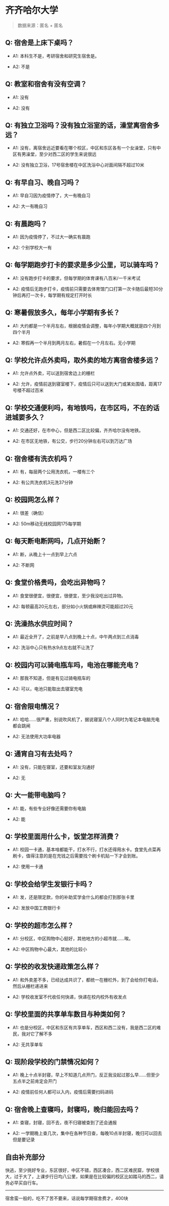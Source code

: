 # 齐齐哈尔大学

> 数据来源：匿名 + 匿名

## Q: 宿舍是上床下桌吗？

- A1: 本科生不是，考研宿舍和研究生宿舍是。

- A2: 不是

## Q: 教室和宿舍有没有空调？

- A1: 没有

- A2: 没有

## Q: 有独立卫浴吗？没有独立浴室的话，澡堂离宿舍多远？

- A1: 没有，离宿舍远近要看在哪个校区，中区和东区各有一个女澡堂，只有中区有男澡堂，至少对西二区的学生来说很远

- A2: 没有独立卫浴，17号宿舍楼在中区洗浴中心对面间隔不超过10米

## Q: 有早自习、晚自习吗？

- A1: 早自习因为疫情停了，大一有晚自习

- A2: 大一有晚自习

## Q: 有晨跑吗？

- A1: 因为疫情停了，不过大一确实有晨跑

- A2: 个别学校大一有

## Q: 每学期跑步打卡的要求是多少公里，可以骑车吗？

- A1: 没有跑步打卡的要求，但每学期的体育课有八百米/一千米考试

- A2: 疫情后无跑步打卡，疫情前只需要去体育馆门口打第一次卡随后最短30分钟后再打一次卡，每学期有规定打开时长

## Q: 寒暑假放多久，每年小学期有多长？

- A1: 大约都是一个半月左右，根据疫情会调整，每年小学期大概就是四个月到四个半月

- A2: 寒假再一个半月到两月左右，暑假在一个月左右。无小学期

## Q: 学校允许点外卖吗，取外卖的地方离宿舍楼多远？

- A1: 允许点外卖，可以送到宿舍边上的栅栏

- A2: 允许，疫情前送到寝室楼下，疫情后只可以送到大门或某处围墙，距离17号楼不超过百米

## Q: 学校交通便利吗，有地铁吗，在市区吗，不在的话进城要多久？

- A1: 交通还好，在市中心，但是西二区比较偏，齐齐哈尔没有地铁。

- A2: 在市区无地铁，有公交，步行20分钟左右可以到万达广场

## Q: 宿舍楼有洗衣机吗？

- A1: 有，每层两个公用洗衣机，一楼有三个

- A2: 有公共洗衣机3元洗37分钟

## Q: 校园网怎么样？

- A1: 很差（确信）

- A2: 50m移动无线校园网175每学期

## Q: 每天断电断网吗，几点开始断？

- A1: 断，从晚上十一点到早上六点

- A2: 不断网

## Q: 食堂价格贵吗，会吃出异物吗？

- A1: 食堂很便宜，很便宜，很便宜，至少我没吃出过异物。

- A2: 每顿最高20元左右，部分如小火锅或麻辣烫可能超过20元

## Q: 洗澡热水供应时间？

- A1: 最近全开了，之前是早八点到晚上十点，中午两点到三点消毒

- A2: 洗浴中心只有热水9点左右就不让洗了

## Q: 校园内可以骑电瓶车吗，电池在哪能充电？

- A1: 那我不知道，但是有见过骑电瓶车的

- A2: 可以，电池只能取出去寝室充电

## Q: 宿舍限电情况？

- A1: 哈哈……很严重，别说吹风机了，据说寝室八个人同时为笔记本电脑充电都会跳闸

- A2: 无法使用大功率电器

## Q: 通宵自习有去处吗？

- A1: 没有，只能在寝室，还要和室友沟通好

- A2: 无

## Q: 大一能带电脑吗？

- A1: 能，有些专业好像还需要你有电脑

- A2: 能

## Q: 学校里面用什么卡，饭堂怎样消费？

- A1: 校园一卡通，基本啥都能干，打水不行，打水还得用水卡。食堂先点菜再刷卡，值得注意的是在充钱之后需要找个刷卡机贴一下才会到账。

- A2: 使用一卡通

## Q: 学校会给学生发银行卡吗？

- A1: 发，还是限定款，你的补助奖学金什么的都会打到那张卡里

- A2: 发放中国工商银行卡

## Q: 学校的超市怎么样？

- A1: 分校区，中区购物中心挺好，其他地方的小超市就……唉。

- A2: 中区购物中心最大，其他的比较小

## Q: 学校的收发快递政策怎么样？

- A1: 和外卖差不多，已经达成共识了，都统一在栅栏外，到了会给你打电话，然后从栅栏递进来

- A2: 学校收发室不代收任何快递，快递在校内校外有收发点

## Q: 学校里面的共享单车数目与种类如何？

- A1: 也是分校区，中区和东区有共享单车，西区和西二没有，我是西二区的难民，我对它了解不多

- A2: 无共享单车

## Q: 现阶段学校的门禁情况如何？

- A1: 晚上十点半封寝，早上不知道几点开门，反正我没起过那么早……但至少五点半之前肯定会开门

- A2: 疫情前任何人都可以入内，疫情后需要扫码进码

## Q: 宿舍晚上查寝吗，封寝吗，晚归能回去吗？

- A1: 查寝，封寝，回不去，夜不归寝被查到了还会通报

- A2: 一学期晚上查几次，集中在各种节日查，每晚10点半封寝，晚归可以回去但是要记录

## 自由补充部分

快逃，至少挑好专业，东区很好，中区不错，西区凑合，西二区难民窟，学校很大，过于大了，上课步行日均八公里，如果是在比较偏的校区比如踏马的西二，请务必早买自行车。

***

宿舍蛮一般的，吃不了苦不要来，话说每学期宿舍费才，400块